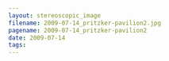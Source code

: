 ```yaml
---
layout: stereoscopic_image
filename: 2009-07-14_pritzker-pavilion2.jpg
pagename: 2009-07-14_pritzker-pavilion2
date: 2009-07-14
tags:
---
```

